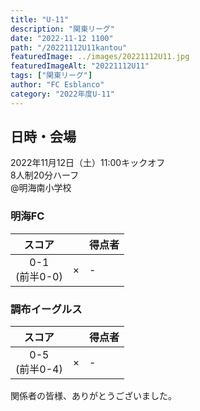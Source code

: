 ```yaml
---
title: "U-11"
description: "関東リーグ"
date: "2022-11-12 1100"
path: "/20221112U11kantou"
featuredImage: ../images/20221112U11.jpg
featuredImageAlt: "20221112U11"
tags: ["関東リーグ"]
author: "FC Esblanco"
category: "2022年度U-11"
---
```


## 日時・会場

2022年11月12日（土）11:00キックオフ  
8人制20分ハーフ  
@明海南小学校

### 明海FC

| スコア |   | 得点者  |
|:------:|:-:|:--------|
| 0-1<br/>(前半0-0) | × |- |

### 調布イーグルス

| スコア |   | 得点者  |
|:------:|:-:|:--------|
| 0-5<br/>(前半0-4) | × |- |



関係者の皆様、ありがとうございました。